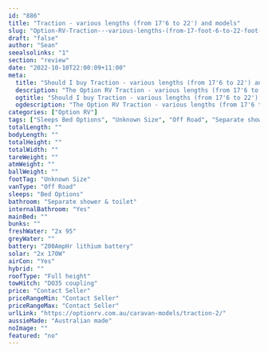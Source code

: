```yaml
---
id: "886"
title: "Traction - various lengths (from 17'6 to 22') and models"
slug: "Option-RV-Traction---various-lengths-(from-17-foot-6-to-22-foot-)-and-models"
draft: "false"
author: "Sean"
seealsolinks: "1"
section: "review"
date: "2022-10-10T22:00:09+11:00"
meta:
  title: "Should I buy Traction - various lengths (from 17'6 to 22') and models by Option RV?"
  description: "The Option RV Traction - various lengths (from 17'6 to 22') and models is classed as Off Road, and sleeps Bed Options people. It is Australian made and comes in at Unknown Size. It generally has Separate shower & toilet."
  ogtitle: "Should I buy Traction - various lengths (from 17'6 to 22') and models by Option RV?"
  ogdescription: "The Option RV Traction - various lengths (from 17'6 to 22') and models is classed as Off Road, and sleeps Bed Options people. It is Australian made and comes in at Unknown Size. It generally has Separate shower & toilet."
categories: ["Option RV"]
tags: ["Sleeps Bed Options", "Unknown Size", "Off Road", "Separate shower & toilet", "Full height", "Price Unknown"]
totalLength: ""
bodyLength: ""
totalHeight: ""
totalWidth: ""
tareWeight: ""
atmWeight: ""
ballWeight: ""
footTag: "Unknown Size"
vanType: "Off Road"
sleeps: "Bed Options"
bathroom: "Separate shower & toilet"
internalBathroom: "Yes"
mainBed: ""
bunks: ""
freshWater: "2x 95"
greyWater: ""
battery: "200AmpHr lithium battery"
solar: "2x 170W"
airCon: "Yes"
hybrid: ""
roofType: "Full height"
towHitch: "DO35 coupling"
price: "Contact Seller"
priceRangeMin: "Contact Seller"
priceRangeMax: "Contact Seller"
urlLink: "https://optionrv.com.au/caravan-models/traction-2/"
aussieMade: "Australian made"
noImage: ""
featured: "no"
---
```

